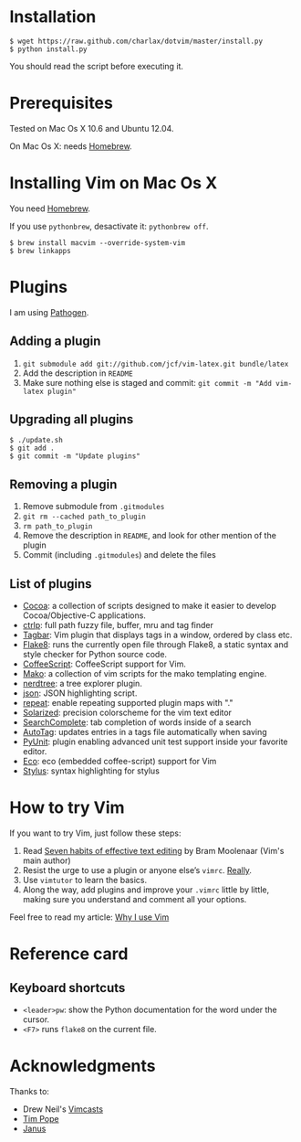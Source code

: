 Installation
============

    $ wget https://raw.github.com/charlax/dotvim/master/install.py
    $ python install.py

You should read the script before executing it.

Prerequisites
=============

Tested on Mac Os X 10.6 and Ubuntu 12.04.

On Mac Os X: needs [Homebrew](http://mxcl.github.com/homebrew/).

Installing Vim on Mac Os X
==========================

You need [Homebrew](http://mxcl.github.com/homebrew/).

If you use `pythonbrew`, desactivate it: `pythonbrew off`.

    $ brew install macvim --override-system-vim
    $ brew linkapps

Plugins
=======

I am using [Pathogen](https://github.com/tpope/vim-pathogen).

Adding a plugin
---------------

1. `git submodule add git://github.com/jcf/vim-latex.git bundle/latex`
2. Add the description in `README`
3. Make sure nothing else is staged and commit: `git commit -m "Add vim-latex plugin"`

Upgrading all plugins
---------------------

    $ ./update.sh
    $ git add .
    $ git commit -m "Update plugins"

Removing a plugin
-----------------

1. Remove submodule from `.gitmodules`
2. `git rm --cached path_to_plugin`
3. `rm path_to_plugin`
4. Remove the description in `README`, and look for other mention of the plugin
5. Commit (including `.gitmodules`) and delete the files

List of plugins
---------------

* [Cocoa](http://www.vim.org/scripts/script.php?script_id=2674): a collection
  of scripts designed to make it easier to develop Cocoa/Objective-C
  applications.
* [ctrlp](https://github.com/kien/ctrlp.vim): full path fuzzy file, buffer,
  mru and tag finder
* [Tagbar](https://github.com/majutsushi/tagbar): Vim plugin that displays tags
  in a window, ordered by class etc.
* [Flake8](https://github.com/nvie/vim-flake8): runs the currently open file
  through Flake8, a static syntax and style checker for Python source code.
* [CoffeeScript](https://github.com/kchmck/vim-coffee-script): CoffeeScript
  support for Vim.
* [Mako](https://github.com/sophacles/vim-bundle-mako): a collection of vim
  scripts for the mako templating engine.
* [nerdtree](https://github.com/scrooloose/nerdtree): a tree explorer plugin.
* [json](https://github.com/elzr/vim-json): JSON highlighting script.
* [repeat](https://github.com/tpope/vim-repeat): enable repeating supported
  plugin maps with "."
* [Solarized](https://github.com/altercation/vim-colors-solarized): precision
  colorscheme for the vim text editor
* [SearchComplete](https://github.com/vim-scripts/SearchComplete): tab
  completion of words inside of a search
* [AutoTag](https://github.com/vim-scripts/AutoTag): updates entries in a tags
  file automatically when saving
* [PyUnit](https://github.com/charlax/vim-pyunit): plugin enabling advanced unit
  test support inside your favorite editor.
* [Eco](https://github.com/AndrewRadev/vim-eco): eco (embedded coffee-script)
  support for Vim
* [Stylus](https://github.com/wavded/vim-stylus): syntax highlighting for
  stylus

How to try Vim
==============

If you want to try Vim, just follow these steps:

1. Read [Seven habits of effective text
   editing](http://www.moolenaar.net/habits.html) by Bram Moolenaar (Vim's main
   author)
2. Resist the urge to use a plugin or anyone else’s `vimrc`.
   [Really](http://mislav.uniqpath.com/2011/12/vim-revisited/).
3. Use `vimtutor` to learn the basics.
4. Along the way, add plugins and improve your `.vimrc` little by little,
   making sure you understand and comment all your options.

Feel free to read my article: [Why I use Vim](http://blog.d3in.org/post/14220797290/why-i-keep-on-using-vim-instead-of-going-back-to)

Reference card
==============

Keyboard shortcuts
------------------

* `<leader>pw`: show the Python documentation for the word under the cursor.
* `<F7>` runs `flake8` on the current file.

Acknowledgments
===============

Thanks to:

* Drew Neil's [Vimcasts](http://vimcasts.org/)
* [Tim Pope](http://tbaggery.com/)
* [Janus](https://github.com/carlhuda/janus)
